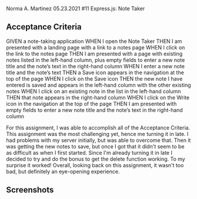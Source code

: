 Norma A. Martinez
05.23.2021
#11 Express.js: Note Taker

## Acceptance Criteria

GIVEN a note-taking application
WHEN I open the Note Taker
THEN I am presented with a landing page with a link to a notes page
WHEN I click on the link to the notes page
THEN I am presented with a page with existing notes listed in the left-hand column, plus empty fields to enter a new note title and the note’s text in the right-hand column
WHEN I enter a new note title and the note’s text
THEN a Save icon appears in the navigation at the top of the page
WHEN I click on the Save icon
THEN the new note I have entered is saved and appears in the left-hand column with the other existing notes
WHEN I click on an existing note in the list in the left-hand column
THEN that note appears in the right-hand column
WHEN I click on the Write icon in the navigation at the top of the page
THEN I am presented with empty fields to enter a new note title and the note’s text in the right-hand column

For this assignment, I was able to accomplish all of the Acceptance Criteria.  This assignment was the most challenging yet, hence me turning it in late.  I had problems with my server initially, but was able to overcome that.  Then it was getting the new notes to save, but once I got that it didn't seem to be as difficult as when I first started.  Since I'm already turning it in late I decided to try and do the bonus to get the delete function working.  To my surprise it worked!  Overall, looking back on this assignment, it wasn't too bad, but definitely an eye-opening experience.

## Screenshots